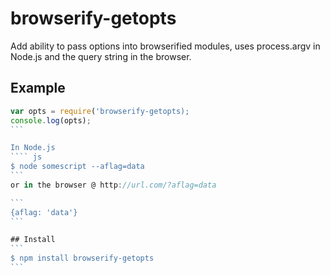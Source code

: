 # browserify-getopts

Add ability to pass options into browserified modules, uses process.argv in Node.js and the query string in the browser.

## Example

```` js
var opts = require('browserify-getopts);
console.log(opts);
```

In Node.js
```` js
$ node somescript --aflag=data
```
or in the browser @ http://url.com/?aflag=data

```
{aflag: 'data'}
```

## Install
```
$ npm install browserify-getopts
```
